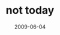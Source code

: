 ---
layout: base.njk
title : 'not today' 
view_title : 'not today' 
year : '2009' 
date : '2009-06-04' 
img_file : '/drawing/nottoday2.png' 
html_file : 'nottoday2' 
next_html : 'wheredobrokenheartsgo.html' 
year_order : '176' 
permalink : "title/{{html_file}}.html"
---